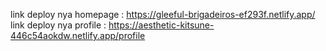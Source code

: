 link deploy nya homepage : https://gleeful-brigadeiros-ef293f.netlify.app/
link deploy nya profile : https://aesthetic-kitsune-446c54aokdw.netlify.app/profile
